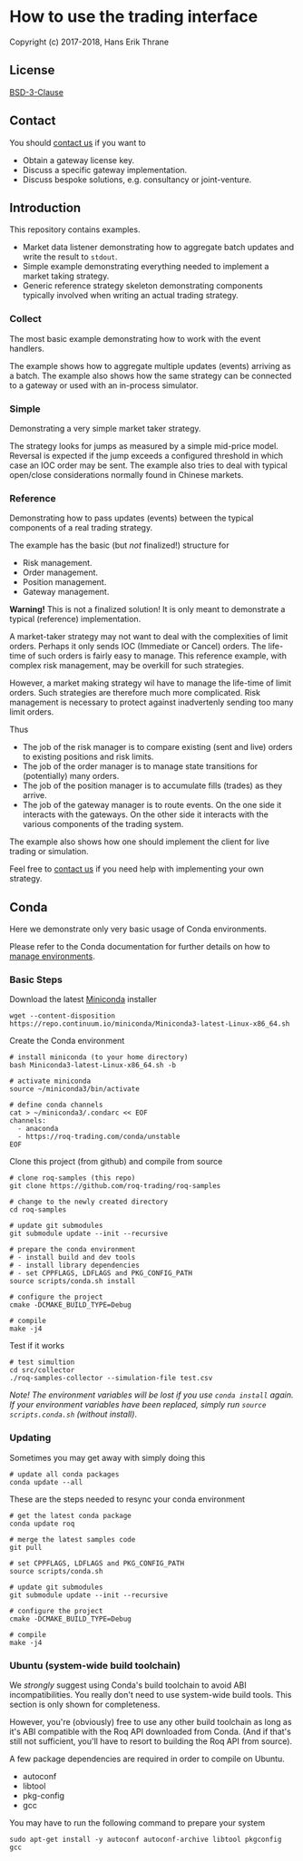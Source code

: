 # How to use the trading interface

Copyright (c) 2017-2018, Hans Erik Thrane

## License

[BSD-3-Clause](https://opensource.org/licenses/BSD-3-Clause)


## Contact

You should [contact us](mailto:info@roq-trading.com) if you want to

* Obtain a gateway license key.
* Discuss a specific gateway implementation.
* Discuss bespoke solutions, e.g. consultancy or joint-venture.


## Introduction

This repository contains examples.

* Market data listener demonstrating how to aggregate batch updates and write the result to `stdout`.
* Simple example demonstrating everything needed to implement a market taking strategy.
* Generic reference strategy skeleton demonstrating components typically involved when writing an actual trading strategy.


### Collect

The most basic example demonstrating how to work with the event handlers.

The example shows how to aggregate multiple updates (events) arriving as a batch.
The example also shows how the same strategy can be connected to a gateway or used with an in-process simulator.


### Simple

Demonstrating a very simple market taker strategy.

The strategy looks for jumps as measured by a simple mid-price model.
Reversal is expected if the jump exceeds a configured threshold in which case an IOC order may be sent.
The example also tries to deal with typical open/close considerations normally found in Chinese markets.


### Reference

Demonstrating how to pass updates (events) between the typical components of a real trading strategy.

The example has the basic (but *not* finalized!) structure for

* Risk management.
* Order management.
* Position management.
* Gateway management.

**Warning!**
This is not a finalized solution!
It is only meant to demonstrate a typical (reference) implementation.

A market-taker strategy may not want to deal with the complexities of limit orders.
Perhaps it only sends IOC (Immediate or Cancel) orders.
The life-time of such orders is fairly easy to manage.
This reference example, with complex risk management, may be overkill for such strategies.

However, a market making strategy wil have to manage the life-time of limit orders.
Such strategies are therefore much more complicated.
Risk management is necessary to protect against inadvertenly sending too many limit orders.

Thus

* The job of the risk manager is to compare existing (sent and live) orders to existing positions and risk limits.
* The job of the order manager is to manage state transitions for (potentially) many orders.
* The job of the position manager is to accumulate fills (trades) as they arrive.
* The job of the gateway manager is to route events.
  On the one side it interacts with the gateways.
  On the other side it interacts with the various components of the trading system.

The example also shows how one should implement the client for live trading or simulation.

Feel free to [contact us](mailto:info@roq-trading.com) if you need help with implementing your own strategy.


## Conda

Here we demonstrate only very basic usage of Conda environments.

Please refer to the Conda documentation for further details on how to
[manage environments](https://conda.io/docs/user-guide/tasks/manage-environments.html).


### Basic Steps

Download the latest [Miniconda](https://conda.io/miniconda.html) installer

	wget --content-disposition https://repo.continuum.io/miniconda/Miniconda3-latest-Linux-x86_64.sh

Create the Conda environment

	# install miniconda (to your home directory)
	bash Miniconda3-latest-Linux-x86_64.sh -b

	# activate miniconda
	source ~/miniconda3/bin/activate

	# define conda channels
	cat > ~/miniconda3/.condarc << EOF
	channels:
	  - anaconda
	  - https://roq-trading.com/conda/unstable
	EOF

Clone this project (from github) and compile from source

	# clone roq-samples (this repo)
	git clone https://github.com/roq-trading/roq-samples

	# change to the newly created directory
	cd roq-samples

	# update git submodules
	git submodule update --init --recursive

	# prepare the conda environment
	# - install build and dev tools
	# - install library dependencies
	# - set CPPFLAGS, LDFLAGS and PKG_CONFIG_PATH
	source scripts/conda.sh install

	# configure the project
	cmake -DCMAKE_BUILD_TYPE=Debug

	# compile
	make -j4

Test if it works

	# test simultion
	cd src/collector
	./roq-samples-collector --simulation-file test.csv

*Note! The environment variables will be lost if you use `conda install` again.
If your environment variables have been replaced, simply run `source scripts.conda.sh` (without install)*.

### Updating

Sometimes you may get away with simply doing this

	# update all conda packages
	conda update --all

These are the steps needed to resync your conda environment

	# get the latest conda package
	conda update roq

	# merge the latest samples code
	git pull

	# set CPPFLAGS, LDFLAGS and PKG_CONFIG_PATH
	source scripts/conda.sh

	# update git submodules
	git submodule update --init --recursive

	# configure the project
	cmake -DCMAKE_BUILD_TYPE=Debug

	# compile
	make -j4


### Ubuntu (system-wide build toolchain)

We *strongly* suggest using Conda's build toolchain to avoid ABI incompatibilities.
You really don't need to use system-wide build tools.
This section is only shown for completeness.

However, you're (obviously) free to use any other build toolchain as long as it's
ABI compatible with the Roq API downloaded from Conda.
(And if that's still not sufficient, you'll have to resort to building the Roq API from source).

A few package dependencies are required in order to compile on Ubuntu.

* autoconf
* libtool
* pkg-config
* gcc

You may have to run the following command to prepare your system

	sudo apt-get install -y autoconf autoconf-archive libtool pkgconfig gcc

